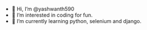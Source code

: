 - 👋 Hi, I’m @yashwanth590
- 👀 I’m interested in coding for fun.
- 🌱 I’m currently learning python, selenium and django.

<!---
yashwanth590/yashwanth590 is a ✨ special ✨ repository because its `README.md` (this file) appears on your GitHub profile.
You can click the Preview link to take a look at your changes.
--->
